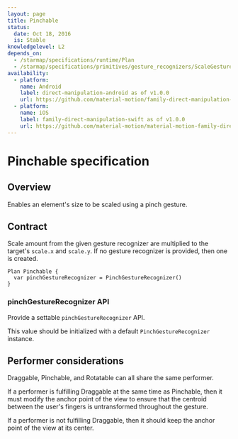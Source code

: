```yaml
---
layout: page
title: Pinchable
status:
  date: Oct 18, 2016
  is: Stable
knowledgelevel: L2
depends_on:
  - /starmap/specifications/runtime/Plan
  - /starmap/specifications/primitives/gesture_recognizers/ScaleGestureRecognizer
availability:
  - platform:
    name: Android
    label: direct-manipulation-android as of v1.0.0
    url: https://github.com/material-motion/family-direct-manipulation-android/releases/tag/1.0.0
  - platform:
    name: iOS
    label: family-direct-manipulation-swift as of v1.0.0
    url: https://github.com/material-motion/material-motion-family-direct-manipulation-swift/releases/tag/v1.0.0
---
```


# Pinchable specification

## Overview

Enables an element's size to be scaled using a pinch gesture.

## Contract

Scale amount from the given gesture recognizer are multiplied to the target's `scale.x` and `scale.y`. If no gesture recognizer is provided, then one is created.

```
Plan Pinchable {
  var pinchGestureRecognizer = PinchGestureRecognizer()
}
```

### pinchGestureRecognizer API

Provide a settable `pinchGestureRecognizer` API.

This value should be initialized with a default `PinchGestureRecognizer` instance.

## Performer considerations

Draggable, Pinchable, and Rotatable can all share the same performer.

If a performer is fulfilling Draggable at the same time as Pinchable, then it must modify the anchor point of the view to ensure that the centroid between the user's fingers is untransformed throughout the gesture.

If a performer is not fulfilling Draggable, then it should keep the anchor point of the view at its center.
